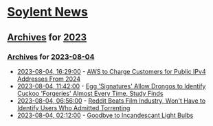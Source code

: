 # [Soylent News](../../../README.md)

## [Archives](../../index.md) for [2023](../index.md)

### [Archives](../../index.md) for [2023-08-04](index.md)

* [2023-08-04, 16:29:00](https://soylentnews.org/article.pl?sid=23/08/03/2155246&from=rss) - [AWS to Charge Customers for Public IPv4 Addresses From 2024](https://soylentnews.org/article.pl?sid=23/08/03/2155246&from=rss)
* [2023-08-04, 11:42:00](https://soylentnews.org/article.pl?sid=23/08/03/2147215&from=rss) - [Egg 'Signatures' Allow Drongos to Identify Cuckoo 'Forgeries' Almost Every Time, Study Finds](https://soylentnews.org/article.pl?sid=23/08/03/2147215&from=rss)
* [2023-08-04, 06:56:00](https://soylentnews.org/article.pl?sid=23/08/03/2136251&from=rss) - [Reddit Beats Film Industry, Won't Have to Identify Users Who Admitted Torrenting](https://soylentnews.org/article.pl?sid=23/08/03/2136251&from=rss)
* [2023-08-04, 02:12:00](https://soylentnews.org/article.pl?sid=23/08/03/2033257&from=rss) - [Goodbye to Incandescant Light Bulbs](https://soylentnews.org/article.pl?sid=23/08/03/2033257&from=rss)
